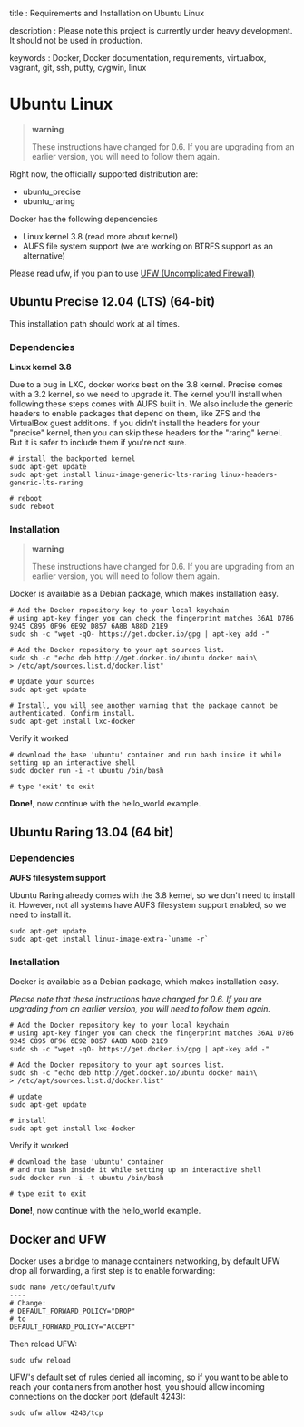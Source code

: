 title
:   Requirements and Installation on Ubuntu Linux

description
:   Please note this project is currently under heavy development. It
    should not be used in production.

keywords
:   Docker, Docker documentation, requirements, virtualbox, vagrant,
    git, ssh, putty, cygwin, linux

Ubuntu Linux
============

> **warning**
>
> These instructions have changed for 0.6. If you are upgrading from an
> earlier version, you will need to follow them again.

Right now, the officially supported distribution are:

-   ubuntu\_precise
-   ubuntu\_raring

Docker has the following dependencies

-   Linux kernel 3.8 (read more about kernel)
-   AUFS file system support (we are working on BTRFS support as an
    alternative)

Please read ufw, if you plan to use [UFW (Uncomplicated
Firewall)](https://help.ubuntu.com/community/UFW)

Ubuntu Precise 12.04 (LTS) (64-bit)
-----------------------------------

This installation path should work at all times.

### Dependencies

**Linux kernel 3.8**

Due to a bug in LXC, docker works best on the 3.8 kernel. Precise comes
with a 3.2 kernel, so we need to upgrade it. The kernel you'll install
when following these steps comes with AUFS built in. We also include the
generic headers to enable packages that depend on them, like ZFS and the
VirtualBox guest additions. If you didn't install the headers for your
"precise" kernel, then you can skip these headers for the "raring"
kernel. But it is safer to include them if you're not sure.

~~~~ {.sourceCode .bash}
# install the backported kernel
sudo apt-get update
sudo apt-get install linux-image-generic-lts-raring linux-headers-generic-lts-raring

# reboot
sudo reboot
~~~~

### Installation

> **warning**
>
> These instructions have changed for 0.6. If you are upgrading from an
> earlier version, you will need to follow them again.

Docker is available as a Debian package, which makes installation easy.

~~~~ {.sourceCode .bash}
# Add the Docker repository key to your local keychain
# using apt-key finger you can check the fingerprint matches 36A1 D786 9245 C895 0F96 6E92 D857 6A8B A88D 21E9
sudo sh -c "wget -qO- https://get.docker.io/gpg | apt-key add -"

# Add the Docker repository to your apt sources list.
sudo sh -c "echo deb http://get.docker.io/ubuntu docker main\
> /etc/apt/sources.list.d/docker.list"

# Update your sources
sudo apt-get update

# Install, you will see another warning that the package cannot be authenticated. Confirm install.
sudo apt-get install lxc-docker
~~~~

Verify it worked

~~~~ {.sourceCode .bash}
# download the base 'ubuntu' container and run bash inside it while setting up an interactive shell
sudo docker run -i -t ubuntu /bin/bash

# type 'exit' to exit
~~~~

**Done!**, now continue with the hello\_world example.

Ubuntu Raring 13.04 (64 bit)
----------------------------

### Dependencies

**AUFS filesystem support**

Ubuntu Raring already comes with the 3.8 kernel, so we don't need to
install it. However, not all systems have AUFS filesystem support
enabled, so we need to install it.

~~~~ {.sourceCode .bash}
sudo apt-get update
sudo apt-get install linux-image-extra-`uname -r`
~~~~

### Installation

Docker is available as a Debian package, which makes installation easy.

*Please note that these instructions have changed for 0.6. If you are
upgrading from an earlier version, you will need to follow them again.*

~~~~ {.sourceCode .bash}
# Add the Docker repository key to your local keychain
# using apt-key finger you can check the fingerprint matches 36A1 D786 9245 C895 0F96 6E92 D857 6A8B A88D 21E9
sudo sh -c "wget -qO- https://get.docker.io/gpg | apt-key add -"

# Add the Docker repository to your apt sources list.
sudo sh -c "echo deb http://get.docker.io/ubuntu docker main\
> /etc/apt/sources.list.d/docker.list"

# update
sudo apt-get update

# install
sudo apt-get install lxc-docker
~~~~

Verify it worked

~~~~ {.sourceCode .bash}
# download the base 'ubuntu' container
# and run bash inside it while setting up an interactive shell
sudo docker run -i -t ubuntu /bin/bash

# type exit to exit
~~~~

**Done!**, now continue with the hello\_world example.

Docker and UFW
--------------

Docker uses a bridge to manage containers networking, by default UFW
drop all forwarding, a first step is to enable forwarding:

~~~~ {.sourceCode .bash}
sudo nano /etc/default/ufw
----
# Change:
# DEFAULT_FORWARD_POLICY="DROP"
# to
DEFAULT_FORWARD_POLICY="ACCEPT"
~~~~

Then reload UFW:

~~~~ {.sourceCode .bash}
sudo ufw reload
~~~~

UFW's default set of rules denied all incoming, so if you want to be
able to reach your containers from another host, you should allow
incoming connections on the docker port (default 4243):

~~~~ {.sourceCode .bash}
sudo ufw allow 4243/tcp
~~~~
